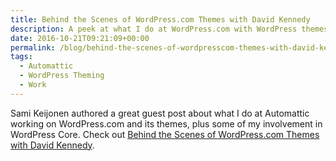 ```yaml
---
title: Behind the Scenes of WordPress.com Themes with David Kennedy
description: A peek at what I do at WordPress.com with WordPress themes.
date: 2016-10-21T09:21:09+00:00
permalink: /blog/behind-the-scenes-of-wordpresscom-themes-with-david-kennedy/
tags:
  - Automattic
  - WordPress Theming
  - Work
---
```


Sami Keijonen authored a great guest post about what I do at Automattic working on WordPress.com and its themes, plus some of my involvement in WordPress Core. Check out [Behind the Scenes of WordPress.com Themes with David Kennedy](https://wptavern.com/behind-the-scenes-of-wordpress-com-themes-with-david-kennedy).
